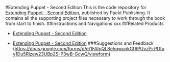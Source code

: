 #Extending Puppet - Second Edition
This is the code repository for [Extending Puppet - Second Edition](https://www.packtpub.com/networking-and-servers/extending-puppet-second-edition?utm_source=github&utm_medium=repository&utm_campaign=9781785885686), published by Packt Publishing. It contains all the supporting project files necessary to work through the book from start to finish.
##Instructions and Navigations
xxx
##Related Products
* [Extending Puppet - Second Edition](https://www.packtpub.com/networking-and-servers/extending-puppet-second-edition?utm_source=github&utm_medium=repository&utm_campaign=9781785885686)

* [Extending Puppet - Second Edition](https://www.packtpub.com/networking-and-servers/extending-puppet-second-edition?utm_source=github&utm_medium=repository&utm_campaign=9781785885686)
###Suggestions and Feedback
(https://docs.google.com/forms/d/e/1FAIpQLSe5qwunkGf6PUvzPirPDtuy1Du5Rlzew23UBp2S-P3wB-GcwQ/viewform)
